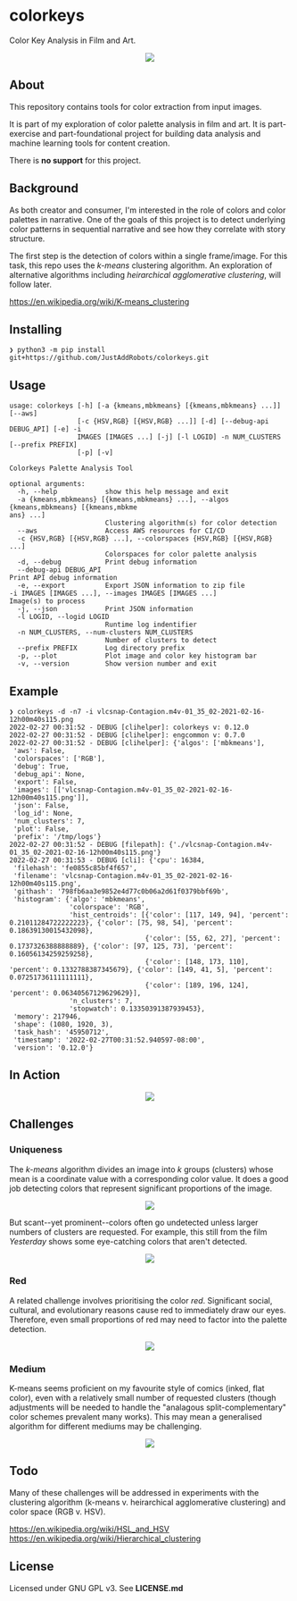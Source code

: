 # colorkeys
Color Key Analysis in Film and Art.

<P align="center">
    <IMG src="./readme/colorkeys-header-n7-01.png" />
</P>

## About

This repository contains tools for color extraction from input images.

It is part of my exploration of color palette analysis in film and art. It is 
part-exercise and part-foundational project for building data analysis and machine 
learning tools for content creation.

There is **no support** for this project.

## Background

As both creator and consumer, I'm interested in the role of colors and color palettes
in narrative. One of the goals of this project is to detect underlying color patterns 
in sequential narrative and see how they correlate with story structure.

The first step is the detection of colors within a single frame/image. For this task,
this repo uses the _k-means_ clustering algorithm. An exploration of alternative
algorithms including _heirarchical agglomerative clustering_, will follow later.

https://en.wikipedia.org/wiki/K-means_clustering

## Installing

```
❯ python3 -m pip install git+https://github.com/JustAddRobots/colorkeys.git
```

## Usage

```
usage: colorkeys [-h] [-a {kmeans,mbkmeans} [{kmeans,mbkmeans} ...]] [--aws]
                 [-c {HSV,RGB} [{HSV,RGB} ...]] [-d] [--debug-api DEBUG_API] [-e] -i
                 IMAGES [IMAGES ...] [-j] [-l LOGID] -n NUM_CLUSTERS [--prefix PREFIX]
                 [-p] [-v]

Colorkeys Palette Analysis Tool

optional arguments:
  -h, --help            show this help message and exit
  -a {kmeans,mbkmeans} [{kmeans,mbkmeans} ...], --algos {kmeans,mbkmeans} [{kmeans,mbkme
ans} ...]
                        Clustering algorithm(s) for color detection
  --aws                 Access AWS resources for CI/CD
  -c {HSV,RGB} [{HSV,RGB} ...], --colorspaces {HSV,RGB} [{HSV,RGB} ...]
                        Colorspaces for color palette analysis
  -d, --debug           Print debug information
  --debug-api DEBUG_API                                                                                         Print API debug information
  -e, --export          Export JSON information to zip file                               -i IMAGES [IMAGES ...], --images IMAGES [IMAGES ...]                                                          Image(s) to process
  -j, --json            Print JSON information
  -l LOGID, --logid LOGID
                        Runtime log indentifier
  -n NUM_CLUSTERS, --num-clusters NUM_CLUSTERS
                        Number of clusters to detect
  --prefix PREFIX       Log directory prefix
  -p, --plot            Plot image and color key histogram bar
  -v, --version         Show version number and exit
```

## Example

```
❯ colorkeys -d -n7 -i vlcsnap-Contagion.m4v-01_35_02-2021-02-16-12h00m40s115.png
2022-02-27 00:31:52 - DEBUG [clihelper]: colorkeys v: 0.12.0
2022-02-27 00:31:52 - DEBUG [clihelper]: engcommon v: 0.7.0
2022-02-27 00:31:52 - DEBUG [clihelper]: {'algos': ['mbkmeans'],
 'aws': False,
 'colorspaces': ['RGB'],
 'debug': True,
 'debug_api': None,
 'export': False,
 'images': [['vlcsnap-Contagion.m4v-01_35_02-2021-02-16-12h00m40s115.png']],
 'json': False,
 'log_id': None,
 'num_clusters': 7,
 'plot': False,
 'prefix': '/tmp/logs'}
2022-02-27 00:31:52 - DEBUG [filepath]: {'./vlcsnap-Contagion.m4v-01_35_02-2021-02-16-12h00m40s115.png'}
2022-02-27 00:31:53 - DEBUG [cli]: {'cpu': 16384,
 'filehash': 'fe0855c85bf4f657',
 'filename': 'vlcsnap-Contagion.m4v-01_35_02-2021-02-16-12h00m40s115.png',
 'githash': '798fb6aa3e9852e4d77c0b06a2d61f0379bbf69b',
 'histogram': {'algo': 'mbkmeans',
               'colorspace': 'RGB',
               'hist_centroids': [{'color': [117, 149, 94], 'percent': 0.21011284722222223}, {'color': [75, 98, 54], 'percent': 0.18639130015432098},
                                  {'color': [55, 62, 27], 'percent': 0.1737326388888889}, {'color': [97, 125, 73], 'percent': 0.16056134259259258},
                                  {'color': [148, 173, 110], 'percent': 0.1332788387345679}, {'color': [149, 41, 5], 'percent': 0.07251736111111111},
                                  {'color': [189, 196, 124], 'percent': 0.06340567129629629}],
               'n_clusters': 7,
               'stopwatch': 0.13350391387939453},
 'memory': 217946,
 'shape': (1080, 1920, 3),
 'task_hash': '45950712',
 'timestamp': '2022-02-27T00:31:52.940597-08:00',
 'version': '0.12.0'}

```

## In Action

<P align="center">
	<IMG src="https://user-images.githubusercontent.com/59129905/155873292-d7004279-7cbf-46f5-a815-e947c1386c04.mp4" />
</P>


## Challenges

### Uniqueness

The _k-means_ algorithm divides an image into _k_ groups (clusters) whose mean is a
coordinate value with a corresponding color value. It does a good job detecting
 colors that represent significant proportions of the image.

<P align="center">
    <IMG src="./readme/colorkeys-n7-01.png" />
</P>


But scant--yet prominent--colors often go undetected unless larger numbers of 
clusters are requested. For example, this still from the film _Yesterday_ shows 
some eye-catching colors that aren't detected.

<P align="center">
    <IMG src="./readme/Yesterday-n7-01.png" />
</P>


### Red

A related challenge involves prioritising the color _red_. Significant
social, cultural, and evolutionary reasons cause red to immediately draw our eyes.
Therefore, even small proportions of red may need to factor into the palette 
detection.

<P align="center">
    <IMG src="./readme/Matrix-n7-01.png" />
</P>


### Medium

K-means seems proficient on my favourite style of comics (inked, flat color), even 
with a relatively small number of requested clusters (though adjustments will be needed
to handle the "analagous split-complementary" color schemes prevalent many works). 
This may mean a generalised algorithm for different mediums may be challenging.

<P align="center">
    <IMG src="./readme/Comics-n5-01.png" />
</P>


## Todo

Many of these challenges will be addressed in experiments with the clustering
algorithm (k-means v. heirarchical agglomerative clustering) and color space
(RGB v. HSV).


https://en.wikipedia.org/wiki/HSL_and_HSV  
https://en.wikipedia.org/wiki/Hierarchical_clustering  

## License

Licensed under GNU GPL v3. See **LICENSE.md**
